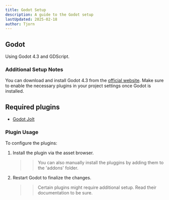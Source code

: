 ```yaml
---
title: Godot Setup
description: A guide to the Godot setup
lastUpdated: 2025-02-18
author: Tjorn
---
```


## Godot

Using Godot 4.3 and GDScript.

### Additional Setup Notes

You can download and install Godot 4.3 from the [official website](https://godotengine.org/download/). Make sure to enable the necessary plugins in your project settings once Godot is installed.

## Required plugins

- [Godot Jolt](https://github.com/godot-jolt/godot-jolt)

### Plugin Usage

To configure the plugins:

1. Install the plugin via the asset browser.
   > > You can also manually install the pluggins by adding them to the 'addons' folder.
2. Restart Godot to finalize the changes.
   > > Certain plugins might require additional setup. Read their documentation to be sure.
